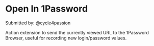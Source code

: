 # Open In 1Password

Submitted by: [@cycle4passion](https://twitter.com/cycle4passion)

Action extension to send the currently viewed URL to the 1Password Browser, useful for recording new login/password values. 